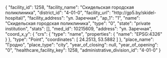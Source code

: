 {
    "facility_id": 1258,
    "facility_name": "Скидельская городская поликлиника",
    "district_id": "4-01-0",
    "facility_url": "http:\/\/gp5.by\/skidel-hospital\/",
    "facility_address": "ул. Заречная",
    "ap_1": "1",
    "name": "Скидельская городская поликлиника",
    "type": "0",
    "state": "private institution",
    "stats": [],
    "med_id": 10215609,
    "address": "ул. Заречная",
    "coord_x_y": {
        "crs": {
            "type": "name",
            "properties": {
                "name": "EPSG:4326"
            }
        },
        "type": "Point",
        "coordinates": [
            24.2513,
            53.5882
        ]
    },
    "place_name": "Гродно",
    "place_type": "city",
    "year_of_closing": null,
    "year_of_opening": "0",
    "healthcare_facility_key": 1258,
    "administrative_division_id": "4-01-0"
}